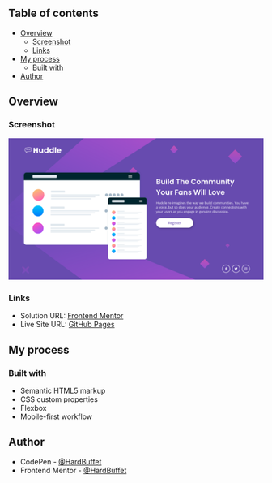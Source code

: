 ## Table of contents

- [Overview](#overview)
  - [Screenshot](#screenshot)
  - [Links](#links)
- [My process](#my-process)
  - [Built with](#built-with)
- [Author](#author)

## Overview

### Screenshot

![](./imgs/final-project-desktop.png)

### Links

- Solution URL: [Frontend Mentor](https://your-solution-url.com)
- Live Site URL: [GitHub Pages](https://hardbuffet.github.io/Huddle-Landing-Page/)

## My process

### Built with

- Semantic HTML5 markup
- CSS custom properties
- Flexbox
- Mobile-first workflow

## Author

- CodePen - [@HardBuffet](https://codepen.io/HardBuffet)
- Frontend Mentor - [@HardBuffet](https://www.frontendmentor.io/profile/HardBuffet)
